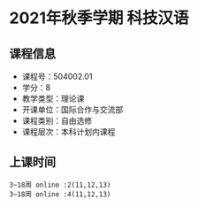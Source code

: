 # 2021年秋季学期 科技汉语 






## 课程信息

- 课程号：504002.01
- 学分：8
- 教学类型：理论课
- 开课单位：国际合作与交流部
- 课程类别：自由选修
- 课程层次：本科计划内课程

## 上课时间

```
3~18周 online :2(11,12,13)
3~18周 online :4(11,12,13)
```

